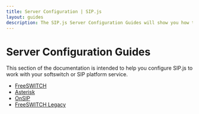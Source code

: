 ```yaml
---
title: Server Configuration | SIP.js
layout: guides
description: The SIP.js Server Configuration Guides will show you how to configure softswitches to work with SIP.js
---
```


# Server Configuration Guides

This section of the documentation is intended to help you configure SIP.js to work with your softswitch or SIP platform service.

* [FreeSWITCH](./freeswitch/)
* [Asterisk](./asterisk/)
* [OnSIP](./onsip-network/)
* [FreeSWITCH Legacy](./freeswitch-legacy)
